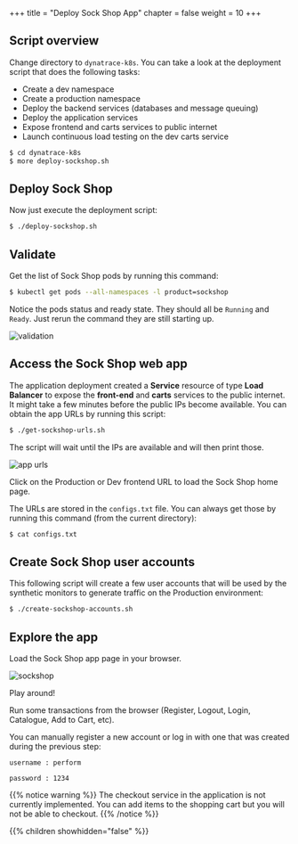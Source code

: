 +++
title = "Deploy Sock Shop App"
chapter = false
weight = 10
+++

## Script overview

Change directory to `dynatrace-k8s`. You can take a look at the deployment script that does the following tasks:

* Create a dev namespace
* Create a production namespace
* Deploy the backend services (databases and message queuing)
* Deploy the application services
* Expose frontend and carts services to public internet
* Launch continuous load testing on the dev carts service

```sh
$ cd dynatrace-k8s
$ more deploy-sockshop.sh
```

## Deploy Sock Shop

Now just execute the deployment script:

```sh
$ ./deploy-sockshop.sh
```

## Validate

Get the list of Sock Shop pods by running this command: 

```sh
$ kubectl get pods --all-namespaces -l product=sockshop
```

Notice the pods status and ready state. They should all be `Running` and `Ready`. Just rerun the command they are still starting up.

![validation](/images/validate.png)

## Access the Sock Shop web app

The application deployment created a <b>Service</b> resource of type <b>Load Balancer</b> to expose the <b>front-end</b> and <b>carts</b> services to the public internet. It might take a few minutes before the public IPs become available.
You can obtain the app URLs by running this script:

```sh
$ ./get-sockshop-urls.sh
```
The script will wait until the IPs are available and will then print those. 

![app urls](/images/app_urls.png)

Click on the Production or Dev frontend URL to load the Sock Shop home page.

The URLs are stored in the `configs.txt` file. You can always get those by running this command (from the current directory):

```sh
$ cat configs.txt
```

## Create Sock Shop user accounts

This following script will create a few user accounts that will be used by the synthetic monitors to generate traffic on the Production environment:

```sh
$ ./create-sockshop-accounts.sh
```

## Explore the app

Load the Sock Shop app page in your browser.

![sockshop](/images/sockshop.png)

Play around! 

Run some transactions from the browser (Register, Logout, Login, Catalogue, Add to Cart, etc).

You can manually register a new account or log in with one that was created during the previous step:

`username : perform`

`password : 1234`

{{% notice warning %}}
The checkout service in the application is not currently implemented. You can add items to the shopping cart but you will not be able to checkout.
{{% /notice %}}

{{% children showhidden="false" %}}
